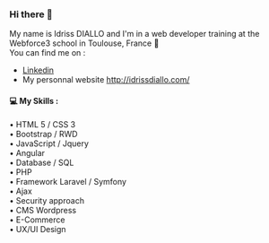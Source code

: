 ### Hi there 👋

My name is Idriss DIALLO and I'm in a web developer training at the Webforce3 school in Toulouse, France :wedding:  
You can find me on :
- [Linkedin](https://www.linkedin.com/in/idriss-diallo-b1b99277/)   
- My personnal website http://idrissdiallo.com/

#### :computer: My Skills :

• HTML 5 / CSS 3  
• Bootstrap / RWD  
• JavaScript / Jquery  
• Angular  
• Database / SQL  
• PHP  
• Framework Laravel / Symfony  
• Ajax  
• Security approach  
• CMS Wordpress  
• E-Commerce  
• UX/UI Design  

